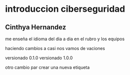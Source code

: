 # introduccion ciberseguridad

## Cinthya Hernandez

me enseña el idioma del dia a dia en el rubro
y los equipos

haciendo cambios
a casi nos vamos de vaciones

versionado 0.1.0
versionado 1.0.0

otro cambio par crear una nueva etiqueta
